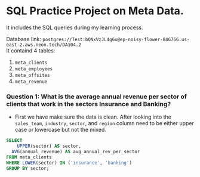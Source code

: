 # SQL Practice Project on Meta Data.
It includes the SQL queries during my learning process.

Database link: ```postgres://Test:bQNxVzJL4g6u@ep-noisy-flower-846766.us-east-2.aws.neon.tech/DA104.2``` \
It containd 4 tables:
1. ```meta_clients```
2. ```meta_employees```
3. ```meta_offsites```
4. ```meta_revenue```

### Question 1: What is the average annual revenue per sector of clients that work in the sectors Insurance and Banking?
- First we have make sure the data is clean. After looking into the ```sales_team```, ```industry```, ```sector```, and ```region``` column need to be either upper case or lowercase but not the mixed.
~~~~sql
SELECT
	UPPER(sector) AS sector,
  AVG(annual_revenue) AS avg_annual_rev_per_sector
FROM meta_clients
WHERE LOWER(sector) IN ('insurance', 'banking')
GROUP BY sector;
~~~~
